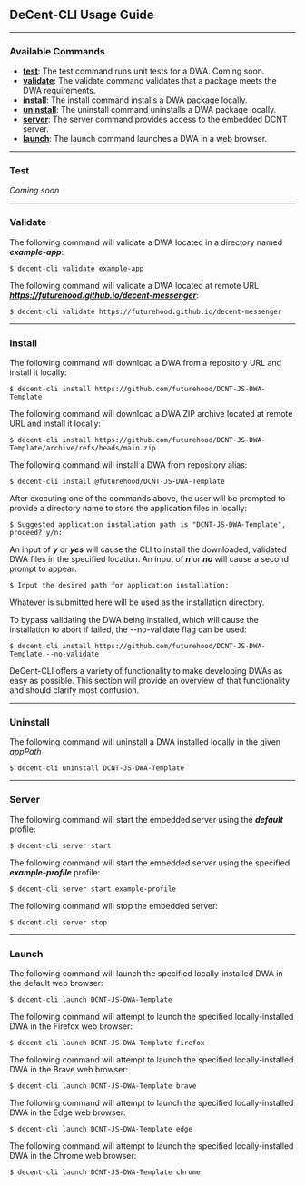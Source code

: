 ## DeCent-CLI Usage Guide

<hr/>

### Available Commands
- **<a href="#test">test</a>**: The test command runs unit tests for a DWA. Coming soon.
- **<a href="#validate">validate</a>**: The validate command validates that a package meets the DWA requirements.
- **<a href="#install">install</a>**: The install command installs a DWA package locally.
- **<a href="#uninstall">uninstall</a>**: The uninstall command uninstalls a DWA package locally.
- **<a href="#server">server</a>**: The server command provides access to the embedded DCNT server.
- **<a href="#launch">launch</a>**: The launch command launches a DWA in a web browser.

<hr/>

### Test

*Coming soon*

<hr/>

### Validate

The following command will validate a DWA located in a directory named ***example-app***:

    $ decent-cli validate example-app

The following command will validate a DWA located at remote URL ***https://futurehood.github.io/decent-messenger***:

    $ decent-cli validate https://futurehood.github.io/decent-messenger

<hr/>

### Install

The following command will download a DWA from a repository URL and install it locally:

    $ decent-cli install https://github.com/futurehood/DCNT-JS-DWA-Template

The following command will download a DWA ZIP archive located at remote URL and install it locally:

    $ decent-cli install https://github.com/futurehood/DCNT-JS-DWA-Template/archive/refs/heads/main.zip

The following command will install a DWA from repository alias:

    $ decent-cli install @futurehood/DCNT-JS-DWA-Template


After executing one of the commands above, the user will be prompted to provide a directory name to store the application files in locally:

    $ Suggested application installation path is "DCNT-JS-DWA-Template", proceed? y/n:

An input of ***y*** or ***yes*** will cause the CLI to install the downloaded, validated DWA files in the specified location. An input of ***n*** or ***no*** will cause a second prompt to appear:

    $ Input the desired path for application installation:

Whatever is submitted here will be used as the installation directory.

To bypass validating the DWA being installed, which will cause the installation to abort if failed, the --no-validate flag can be used:

    $ decent-cli install https://github.com/futurehood/DCNT-JS-DWA-Template --no-validate

DeCent-CLI offers a variety of functionality to make developing DWAs as easy as possible. This section will provide an overview of that functionality and should clarify most confusion.

<hr/>

### Uninstall

The following command will uninstall a DWA installed locally in the given *appPath*

    $ decent-cli uninstall DCNT-JS-DWA-Template

<hr/>

### Server

The following command will start the embedded server using the ***default*** profile:

    $ decent-cli server start

The following command will start the embedded server using the specified ***example-profile*** profile:

    $ decent-cli server start example-profile

The following command will stop the embedded server:

    $ decent-cli server stop

<hr/>

### Launch

The following command will launch the specified locally-installed DWA in the default web browser:

    $ decent-cli launch DCNT-JS-DWA-Template

The following command will attempt to launch the specified locally-installed DWA in the Firefox web browser:

    $ decent-cli launch DCNT-JS-DWA-Template firefox

The following command will attempt to launch the specified locally-installed DWA in the Brave web browser:

    $ decent-cli launch DCNT-JS-DWA-Template brave

The following command will attempt to launch the specified locally-installed DWA in the Edge web browser:

    $ decent-cli launch DCNT-JS-DWA-Template edge

The following command will attempt to launch the specified locally-installed DWA in the Chrome web browser:

    $ decent-cli launch DCNT-JS-DWA-Template chrome
